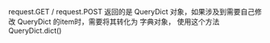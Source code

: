 request.GET / request.POST 返回的是 QueryDict 对象，如果涉及到需要自己修改 QueryDict 的item时，需要将其转化为 字典对象， 使用这个方法 QueryDict.dict()